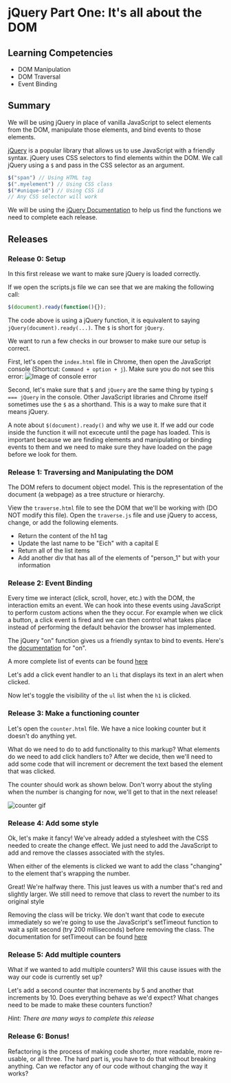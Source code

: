 # jQuery Part One: It's all about the DOM

## Learning Competencies

* DOM Manipulation
* DOM Traversal
* Event Binding

## Summary
We will be using jQuery in place of vanilla JavaScript to select elements from the DOM, manipulate those elements, and bind events to those elements.

[jQuery](http://jQuery.com/) is a popular library that allows us to use JavaScript with a friendly syntax. jQuery uses CSS selectors to find elements within the DOM. We call jQuery using a `$` and pass in the CSS selector as an argument.

```javascript
$("span") // Using HTML tag
$(".myelement") // Using CSS class
$("#unique-id") // Using CSS id
// Any CSS selector will work
```

We will be using the [jQuery Documentation](http://api.jQuery.com/) to help us find the functions we need to complete each release.

## Releases

### Release 0: Setup
In this first release we want to make sure jQuery is loaded correctly.

If we open the scripts.js file we can see that we are making the following call:
``` JavaScript
$(document).ready(function(){});
```
The code above is using a jQuery function, it is equivalent to saying `jQuery(document).ready(...)`. The `$` is short for `jQuery`.

We want to run a few checks in our browser to make sure our setup is correct. 

First, let's open the `index.html` file in Chrome, then open the JavaScript console (Shortcut: `Command + option + j`). Make sure you do not see this error:
![Image of console error](http://devbootcamp.netlify.com/img/jquery-javascript-error.png)

Second, let's make sure that `$` and `jQuery` are the same thing by typing `$ === jQuery` in the console. Other JavaScript libraries and Chrome itself sometimes use the `$` as a shorthand. This is a way to make sure that it means jQuery.

A note about `$(document).ready()` and why we use it. If we add our code inside the function it will not excecute until the page has loaded. This is important because we are finding elements and manipulating or binding events to them and we need to make sure they have loaded on the page before we look for them.

### Release 1: Traversing and Manipulating the DOM
The DOM refers to document object model. This is the representation of the document (a webpage) as a tree structure or hierarchy.

View the `traverse.html` file to see the DOM that we'll be working with (DO NOT modify this file). Open the `traverse.js` file and use jQuery to access, change, or add the following elements.

- Return the content of the h1 tag
- Update the last name to be "Eich" with a capital E
- Return all of the list items
- Add another div that has all of the elements of "person_1" but with your information


### Release 2: Event Binding
Every time we interact (click, scroll, hover, etc.) with the DOM, the interaction emits an event. We can hook into these events using JavaScript to perform custom actions when the they occur. For example when we click a button, a click event is fired and we can then control what takes place instead of performing the default behavior the browser has implemented.

The jQuery "on" function gives us a friendly syntax to bind to events. Here's the [documentation](http://api.jquery.com/on/) for "on".

A more complete list of events can be found [here](https://developer.mozilla.org/en-US/docs/Web/Events)

Let's add a click event handler to an `li` that displays its text in an alert when clicked.

Now let's toggle the visibility of the `ul` list when the `h1` is clicked.

### Release 3: Make a functioning counter
Let's open the `counter.html` file. We have a nice looking counter but it doesn't do anything yet.

What do we need to do to add functionality to this markup? What elements do we need to add click handlers to? After we decide, then we'll need to add some code that will increment or decrement the text based the element that was clicked.

The counter should work as shown below. Don't worry about the styling when the number is changing for now, we'll get to that in the next release!

 ![counter gif](/../master/images/counter.gif?raw=true "Optional Title")

### Release 4: Add some style
Ok, let's make it fancy! We've already added a stylesheet with the CSS needed to create the change effect. We just need to add the JavaScript to add and remove the classes associated with the styles.

When either of the elements is clicked we want to add the class "changing" to the element that's wrapping the number.

Great! We're halfway there. This just leaves us with a number that's red and slightly larger. We still need to remove that class to revert the number to its original style

Removing the class will be tricky. We don't want that code to execute immediately so we're going to use the JavaScript's setTimeout function to wait a split second (try 200 milliseconds) before removing the class. The documentation for setTimeout can be found [here](https://developer.mozilla.org/en-US/Add-ons/Code_snippets/Timers)

### Release 5: Add multiple counters
What if we wanted to add multiple counters? Will this cause issues with the way our code is currently set up?

Let's add a second counter that increments by 5 and another that increments by 10. Does everything behave as we'd expect?
What changes need to be made to make these counters function?

*Hint: There are many ways to complete this release*

### Release 6: Bonus!
Refactoring is the process of making code shorter, more readable, more re-usable, or all three. The hard part is, you have to do that without breaking anything. Can we refactor any of our code without changing the way it works?
